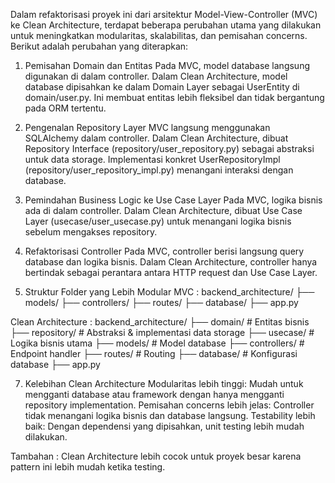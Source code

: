 Dalam refaktorisasi proyek ini dari arsitektur Model-View-Controller (MVC) ke Clean Architecture, terdapat beberapa perubahan utama yang dilakukan untuk meningkatkan modularitas, skalabilitas, dan pemisahan concerns. Berikut adalah perubahan yang diterapkan:

1. Pemisahan Domain dan Entitas
Pada MVC, model database langsung digunakan di dalam controller.
Dalam Clean Architecture, model database dipisahkan ke dalam Domain Layer sebagai UserEntity di domain/user.py. Ini membuat entitas lebih fleksibel dan tidak bergantung pada ORM tertentu.

2. Pengenalan Repository Layer
MVC langsung menggunakan SQLAlchemy dalam controller.
Dalam Clean Architecture, dibuat Repository Interface (repository/user_repository.py) sebagai abstraksi untuk data storage.
Implementasi konkret UserRepositoryImpl (repository/user_repository_impl.py) menangani interaksi dengan database.

3. Pemindahan Business Logic ke Use Case Layer
Pada MVC, logika bisnis ada di dalam controller.
Dalam Clean Architecture, dibuat Use Case Layer (usecase/user_usecase.py) untuk menangani logika bisnis sebelum mengakses repository.

4. Refaktorisasi Controller
Pada MVC, controller berisi langsung query database dan logika bisnis.
Dalam Clean Architecture, controller hanya bertindak sebagai perantara antara HTTP request dan Use Case Layer.

5. Struktur Folder yang Lebih Modular
MVC :
backend_architecture/
├── models/
├── controllers/
├── routes/
├── database/
├── app.py

Clean Architecture :
backend_architecture/
├── domain/          # Entitas bisnis
├── repository/      # Abstraksi & implementasi data storage
├── usecase/         # Logika bisnis utama
├── models/          # Model database
├── controllers/     # Endpoint handler
├── routes/          # Routing
├── database/        # Konfigurasi database
├── app.py

7. Kelebihan Clean Architecture
Modularitas lebih tinggi: Mudah untuk mengganti database atau framework dengan hanya mengganti repository implementation.
Pemisahan concerns lebih jelas: Controller tidak menangani logika bisnis dan database langsung.
Testability lebih baik: Dengan dependensi yang dipisahkan, unit testing lebih mudah dilakukan.

Tambahan : Clean Architecture lebih cocok untuk proyek besar karena pattern ini lebih mudah ketika testing.
